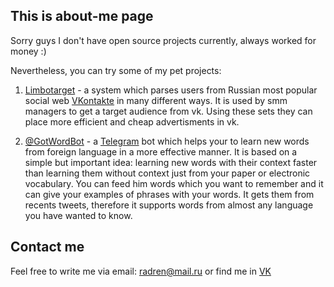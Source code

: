 ## This is about-me page

Sorry guys I don't have open source projects currently, always worked for money :)

Nevertheless, you can try some of my pet projects:

1. [Limbotarget](http://limbotarget.ru) - a system which parses users from Russian most popular social web [VKontakte](http://vk.com) in many different ways. It is used by smm managers to get a target audience from vk. Using these sets they can place more efficient and cheap advertisments in vk.

2. [@GotWordBot](https://telegram.me/GotWordBot) - a [Telegram](https://telegram.org/) bot which helps your to learn new words from foreign language in a more effective manner. It is based on a simple but important idea: learning new words with their context faster than learning them without context just from your paper or electronic vocabulary. You can feed him words which you want to remember and it can give your examples of phrases with your words. It gets them from recents tweets, therefore it supports words from almost any language you have wanted to know.

## Contact me
Feel free to write me via email: radren@mail.ru or find me in [VK](https://vk.com/filchenkov_a_s)
